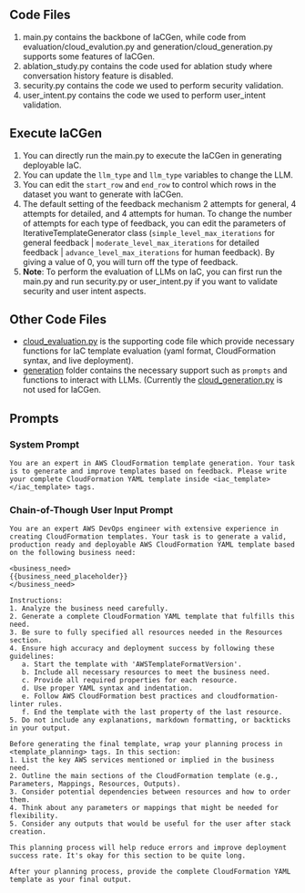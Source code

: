 ## Code Files
1. main.py contains the backbone of IaCGen, while code from evaluation/cloud_evalution.py and generation/cloud_generation.py supports some features of IaCGen.
2. ablation_study.py contains the code used for ablation study where conversation history feature is disabled.
3. security.py contains the code we used to perform security validation.
4. user_intent.py contains the code we used to perform user_intent validation.


## Execute IaCGen
1. You can directly run the main.py to execute the IaCGen in generating deployable IaC.
2. You can update the `llm_type` and `llm_type` variables to change the LLM.
3. You can edit the `start_row` and `end_row` to control which rows in the dataset you want to generate with IaCGen.
4. The default setting of the feedback mechanism 2 attempts for general, 4 attempts for detailed, 
and 4 attempts for human. To change the number of attempts for each type of feedback, you can edit the parameters of
IterativeTemplateGenerator class (`simple_level_max_iterations` for general feedback | `moderate_level_max_iterations` 
for detailed feedback | `advance_level_max_iterations` for human feedback). By giving a value of 0, you will turn off 
the type of feedback.
5. **Note**: To perform the evaluation of LLMs on IaC, you can first run the main.py and run security.py or user_intent.py if you want to validate security and user intent aspects.


## Other Code Files
- [cloud_evaluation.py](https://github.com/Tianyi2/IaCGen/blob/main/Code/evaluation/cloud_evaluation.py) is the supporting code file which provide necessary functions for IaC template evaluation (yaml format, CloudFormation syntax, and live deployment).
- [generation](https://github.com/Tianyi2/IaCGen/tree/main/Code/generation) folder contains the necessary support such as `prompts` and functions to interact with LLMs. (Currently the [cloud_generation.py](https://github.com/Tianyi2/IaCGen/blob/main/Code/generation/cloud_generation.py) is not used for IaCGen.


## Prompts
### System Prompt
```
You are an expert in AWS CloudFormation template generation. Your task is to generate and improve templates based on feedback. Please write your complete CloudFormation YAML template inside <iac_template></iac_template> tags.
```

### Chain-of-Though User Input Prompt
```commandline
You are an expert AWS DevOps engineer with extensive experience in creating CloudFormation templates. Your task is to generate a valid, production ready and deployable AWS CloudFormation YAML template based on the following business need:

<business_need>
{{business_need_placeholder}}
</business_need>

Instructions:
1. Analyze the business need carefully.
2. Generate a complete CloudFormation YAML template that fulfills this need.
3. Be sure to fully specified all resources needed in the Resources section.
4. Ensure high accuracy and deployment success by following these guidelines:
   a. Start the template with 'AWSTemplateFormatVersion'.
   b. Include all necessary resources to meet the business need.
   c. Provide all required properties for each resource.
   d. Use proper YAML syntax and indentation.
   e. Follow AWS CloudFormation best practices and cloudformation-linter rules.
   f. End the template with the last property of the last resource.
5. Do not include any explanations, markdown formatting, or backticks in your output.

Before generating the final template, wrap your planning process in <template_planning> tags. In this section:
1. List the key AWS services mentioned or implied in the business need.
2. Outline the main sections of the CloudFormation template (e.g., Parameters, Mappings, Resources, Outputs).
3. Consider potential dependencies between resources and how to order them.
4. Think about any parameters or mappings that might be needed for flexibility.
5. Consider any outputs that would be useful for the user after stack creation.

This planning process will help reduce errors and improve deployment success rate. It's okay for this section to be quite long.

After your planning process, provide the complete CloudFormation YAML template as your final output.
```












